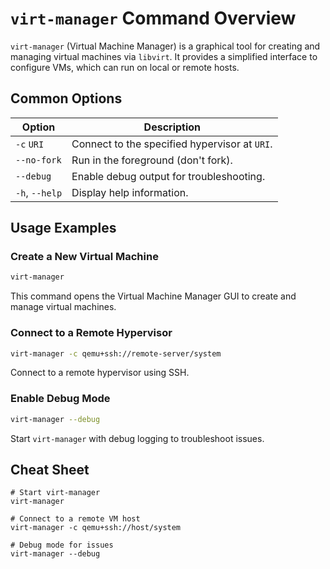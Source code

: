 # `virt-manager` Command Overview

`virt-manager` (Virtual Machine Manager) is a graphical tool for creating and managing virtual machines via `libvirt`. It provides a simplified interface to configure VMs, which can run on local or remote hosts.

## Common Options

| Option                  | Description                                          |
|-------------------------|------------------------------------------------------|
| `-c` `URI`              | Connect to the specified hypervisor at `URI`.        |
| `--no-fork`             | Run in the foreground (don't fork).                  |
| `--debug`               | Enable debug output for troubleshooting.             |
| `-h`, `--help`          | Display help information.                            |

## Usage Examples

### Create a New Virtual Machine
```bash
virt-manager
```
This command opens the Virtual Machine Manager GUI to create and manage virtual machines.

### Connect to a Remote Hypervisor
```bash
virt-manager -c qemu+ssh://remote-server/system
```
Connect to a remote hypervisor using SSH.

### Enable Debug Mode
```bash
virt-manager --debug
```
Start `virt-manager` with debug logging to troubleshoot issues.

## Cheat Sheet

```plaintext
# Start virt-manager
virt-manager

# Connect to a remote VM host
virt-manager -c qemu+ssh://host/system

# Debug mode for issues
virt-manager --debug
```
